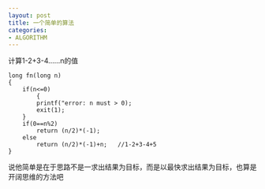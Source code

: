 ```yaml
---
layout: post
title: 一个简单的算法
categories:
- ALGORITHM
---
```


计算1-2+3-4……n的值

    
     
    long fn(long n)   
    {   
    	if(n<=0)    	
            {    		
            printf("error: n must > 0);   
    		exit(1);   
    	}   
    	if(0==n%2)   
    		return (n/2)*(-1);   
    	else   
    		return (n/2)*(-1)+n;   //1-2+3-4+5
    }



说他简单是在于思路不是一求出结果为目标，而是以最快求出结果为目标，也算是开阔思维的方法吧
